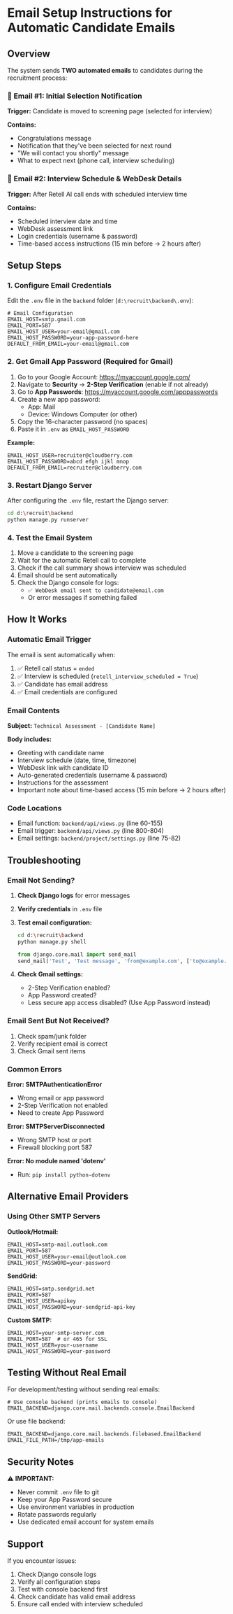 # Email Setup Instructions for Automatic Candidate Emails

## Overview
The system sends **TWO automated emails** to candidates during the recruitment process:

### 📧 Email #1: Initial Selection Notification
**Trigger:** Candidate is moved to screening page (selected for interview)

**Contains:**
- Congratulations message
- Notification that they've been selected for next round
- "We will contact you shortly" message
- What to expect next (phone call, interview scheduling)

### 📧 Email #2: Interview Schedule & WebDesk Details
**Trigger:** After Retell AI call ends with scheduled interview time

**Contains:**
- Scheduled interview date and time
- WebDesk assessment link
- Login credentials (username & password)
- Time-based access instructions (15 min before → 2 hours after)

## Setup Steps

### 1. Configure Email Credentials

Edit the `.env` file in the `backend` folder (`d:\recruit\backend\.env`):

```env
# Email Configuration
EMAIL_HOST=smtp.gmail.com
EMAIL_PORT=587
EMAIL_HOST_USER=your-email@gmail.com
EMAIL_HOST_PASSWORD=your-app-password-here
DEFAULT_FROM_EMAIL=your-email@gmail.com
```

### 2. Get Gmail App Password (Required for Gmail)

1. Go to your Google Account: https://myaccount.google.com/
2. Navigate to **Security** → **2-Step Verification** (enable if not already)
3. Go to **App Passwords**: https://myaccount.google.com/apppasswords
4. Create a new app password:
   - App: Mail
   - Device: Windows Computer (or other)
5. Copy the 16-character password (no spaces)
6. Paste it in `.env` as `EMAIL_HOST_PASSWORD`

**Example:**
```env
EMAIL_HOST_USER=recruiter@cloudberry.com
EMAIL_HOST_PASSWORD=abcd efgh ijkl mnop
DEFAULT_FROM_EMAIL=recruiter@cloudberry.com
```

### 3. Restart Django Server

After configuring the `.env` file, restart the Django server:

```bash
cd d:\recruit\backend
python manage.py runserver
```

### 4. Test the Email System

1. Move a candidate to the screening page
2. Wait for the automatic Retell call to complete
3. Check if the call summary shows interview was scheduled
4. Email should be sent automatically
5. Check the Django console for logs:
   - `✅ WebDesk email sent to candidate@email.com`
   - Or error messages if something failed

## How It Works

### Automatic Email Trigger

The email is sent automatically when:
1. ✅ Retell call status = `ended`
2. ✅ Interview is scheduled (`retell_interview_scheduled = True`)
3. ✅ Candidate has email address
4. ✅ Email credentials are configured

### Email Contents

**Subject:** `Technical Assessment - [Candidate Name]`

**Body includes:**
- Greeting with candidate name
- Interview schedule (date, time, timezone)
- WebDesk link with candidate ID
- Auto-generated credentials (username & password)
- Instructions for the assessment
- Important note about time-based access (15 min before → 2 hours after)

### Code Locations

- Email function: `backend/api/views.py` (line 60-155)
- Email trigger: `backend/api/views.py` (line 800-804)
- Email settings: `backend/project/settings.py` (line 75-82)

## Troubleshooting

### Email Not Sending?

1. **Check Django logs** for error messages
2. **Verify credentials** in `.env` file
3. **Test email configuration:**
   ```bash
   cd d:\recruit\backend
   python manage.py shell
   ```
   ```python
   from django.core.mail import send_mail
   send_mail('Test', 'Test message', 'from@example.com', ['to@example.com'])
   ```

4. **Check Gmail settings:**
   - 2-Step Verification enabled?
   - App Password created?
   - Less secure app access disabled? (Use App Password instead)

### Email Sent But Not Received?

1. Check spam/junk folder
2. Verify recipient email is correct
3. Check Gmail sent items

### Common Errors

**Error: SMTPAuthenticationError**
- Wrong email or app password
- 2-Step Verification not enabled
- Need to create App Password

**Error: SMTPServerDisconnected**
- Wrong SMTP host or port
- Firewall blocking port 587

**Error: No module named 'dotenv'**
- Run: `pip install python-dotenv`

## Alternative Email Providers

### Using Other SMTP Servers

**Outlook/Hotmail:**
```env
EMAIL_HOST=smtp-mail.outlook.com
EMAIL_PORT=587
EMAIL_HOST_USER=your-email@outlook.com
EMAIL_HOST_PASSWORD=your-password
```

**SendGrid:**
```env
EMAIL_HOST=smtp.sendgrid.net
EMAIL_PORT=587
EMAIL_HOST_USER=apikey
EMAIL_HOST_PASSWORD=your-sendgrid-api-key
```

**Custom SMTP:**
```env
EMAIL_HOST=your-smtp-server.com
EMAIL_PORT=587  # or 465 for SSL
EMAIL_HOST_USER=your-username
EMAIL_HOST_PASSWORD=your-password
```

## Testing Without Real Email

For development/testing without sending real emails:

```env
# Use console backend (prints emails to console)
EMAIL_BACKEND=django.core.mail.backends.console.EmailBackend
```

Or use file backend:
```env
EMAIL_BACKEND=django.core.mail.backends.filebased.EmailBackend
EMAIL_FILE_PATH=/tmp/app-emails
```

## Security Notes

⚠️ **IMPORTANT:**
- Never commit `.env` file to git
- Keep your App Password secure
- Use environment variables in production
- Rotate passwords regularly
- Use dedicated email account for system emails

## Support

If you encounter issues:
1. Check Django console logs
2. Verify all configuration steps
3. Test with console backend first
4. Check candidate has valid email address
5. Ensure call ended with interview scheduled
